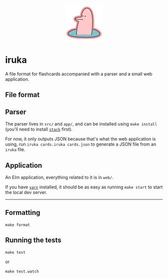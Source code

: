 <p align="center"><img src="https://raw.githubusercontent.com/evuez/iruka/master/web/images/logo-120x120.png"></p>

# iruka

A file format for flashcards accompanied with a parser and a small web application.

## File format

## Parser

The parser lives in `src/` and `app/`, and can be installed using `make install` (you'll need to install [`stack`](https://docs.haskellstack.org/en/stable/install_and_upgrade/) first).

For now, it only outputs JSON because that's what the web application is using, run `iruka cards.iruka cards.json` to generate a JSON file from an `iruka` file.

## Application

An Elm application, everything related to it is in `web/`.

If you have [`yarn`](https://docs.haskellstack.org/en/stable/install_and_upgrade/) installed, it should be as easy as running `make start` to start the local dev server.

---

## Formatting

```
make format
```

## Running the tests

```
make test
```

or

```
make test.watch
```
